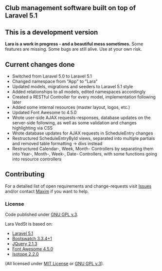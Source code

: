 ## Club management software built on top of Laravel 5.1

## This is a development version
**Lara is a work in progress - and a beautiful mess sometimes.**
Some features are missing. 
Some bugs are still alive.
Use at your own risk.

## Current changes done
* Switched from Laravel 5.0 to Laravel 5.1
* Changed namespace from "App" to "Lara"
* Updated models, migrations and seeders to Laravel 5.1 style
* Added relationships to all models, edited namespaces accordingly
* Created a RESTful Controller for every model, implementation following later
* Added some internal resources (master layout, logos, etc.)
* Updated Font Awesome to 4.5.0
* Wrote user-side AJAX requests-responses, database updates on the server-side following, as well as some validation and changes highlighting via CSS
* Wrote database updates for AJAX requests in ScheduleEntry changes
* Restructured ScheduleEntryById views, separated into multiple partials and removed table formatting -> divs instead
* Restructured Calendar-, Week, Month- Controllers by separating them into Year-, Month-, Week-, Date- Controllers, with some functions going into resource controllers


## Contributing
For a detailed list of open requirements and change-requests visit [Issues](https://github.com/4D44H/lara-vedst/issues) and/or contact [Maxim](https://github.com/4D44H) if you want to help.
 

### License
Code published under [GNU GPL v.3](https://github.com/4D44H/lara-vedst/blob/master/LICENSE).

Lara VedSt is based on: 
- [Laravel 5.1](http://laravel.com)
- [Bootswatch 3.3.4+1](http://bootswatch.com)
- [JQuery 2.1.3](http://jquery.com)
- [Font Awesome 4.5.0](http://fortawesome.github.io/Font-Awesome) 
- [Isotope 2.2.0](http://isotope.metafizzy.co/)

(All licensed under [MIT License](http://opensource.org/licenses/MIT) or [GNU GPL v.3](http://opensource.org/licenses/GPL-3.0)).
